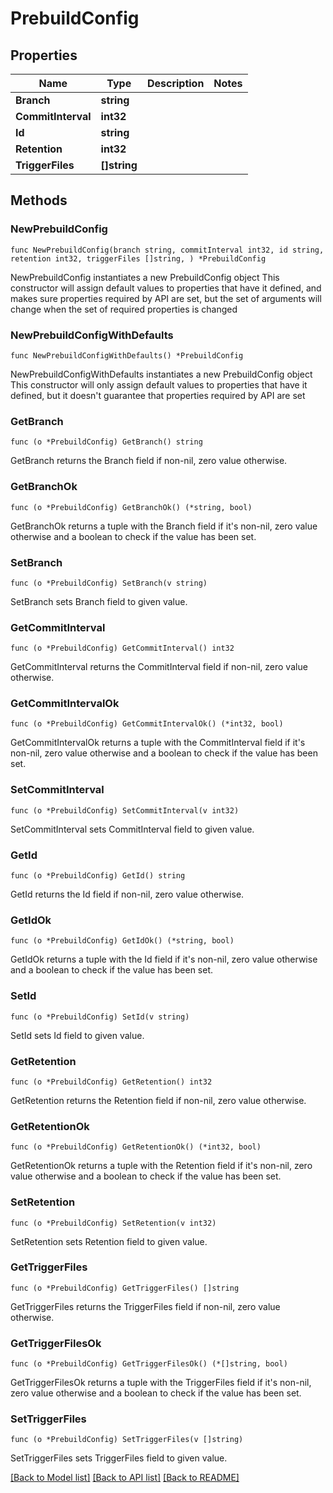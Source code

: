 # PrebuildConfig

## Properties

Name | Type | Description | Notes
------------ | ------------- | ------------- | -------------
**Branch** | **string** |  | 
**CommitInterval** | **int32** |  | 
**Id** | **string** |  | 
**Retention** | **int32** |  | 
**TriggerFiles** | **[]string** |  | 

## Methods

### NewPrebuildConfig

`func NewPrebuildConfig(branch string, commitInterval int32, id string, retention int32, triggerFiles []string, ) *PrebuildConfig`

NewPrebuildConfig instantiates a new PrebuildConfig object
This constructor will assign default values to properties that have it defined,
and makes sure properties required by API are set, but the set of arguments
will change when the set of required properties is changed

### NewPrebuildConfigWithDefaults

`func NewPrebuildConfigWithDefaults() *PrebuildConfig`

NewPrebuildConfigWithDefaults instantiates a new PrebuildConfig object
This constructor will only assign default values to properties that have it defined,
but it doesn't guarantee that properties required by API are set

### GetBranch

`func (o *PrebuildConfig) GetBranch() string`

GetBranch returns the Branch field if non-nil, zero value otherwise.

### GetBranchOk

`func (o *PrebuildConfig) GetBranchOk() (*string, bool)`

GetBranchOk returns a tuple with the Branch field if it's non-nil, zero value otherwise
and a boolean to check if the value has been set.

### SetBranch

`func (o *PrebuildConfig) SetBranch(v string)`

SetBranch sets Branch field to given value.


### GetCommitInterval

`func (o *PrebuildConfig) GetCommitInterval() int32`

GetCommitInterval returns the CommitInterval field if non-nil, zero value otherwise.

### GetCommitIntervalOk

`func (o *PrebuildConfig) GetCommitIntervalOk() (*int32, bool)`

GetCommitIntervalOk returns a tuple with the CommitInterval field if it's non-nil, zero value otherwise
and a boolean to check if the value has been set.

### SetCommitInterval

`func (o *PrebuildConfig) SetCommitInterval(v int32)`

SetCommitInterval sets CommitInterval field to given value.


### GetId

`func (o *PrebuildConfig) GetId() string`

GetId returns the Id field if non-nil, zero value otherwise.

### GetIdOk

`func (o *PrebuildConfig) GetIdOk() (*string, bool)`

GetIdOk returns a tuple with the Id field if it's non-nil, zero value otherwise
and a boolean to check if the value has been set.

### SetId

`func (o *PrebuildConfig) SetId(v string)`

SetId sets Id field to given value.


### GetRetention

`func (o *PrebuildConfig) GetRetention() int32`

GetRetention returns the Retention field if non-nil, zero value otherwise.

### GetRetentionOk

`func (o *PrebuildConfig) GetRetentionOk() (*int32, bool)`

GetRetentionOk returns a tuple with the Retention field if it's non-nil, zero value otherwise
and a boolean to check if the value has been set.

### SetRetention

`func (o *PrebuildConfig) SetRetention(v int32)`

SetRetention sets Retention field to given value.


### GetTriggerFiles

`func (o *PrebuildConfig) GetTriggerFiles() []string`

GetTriggerFiles returns the TriggerFiles field if non-nil, zero value otherwise.

### GetTriggerFilesOk

`func (o *PrebuildConfig) GetTriggerFilesOk() (*[]string, bool)`

GetTriggerFilesOk returns a tuple with the TriggerFiles field if it's non-nil, zero value otherwise
and a boolean to check if the value has been set.

### SetTriggerFiles

`func (o *PrebuildConfig) SetTriggerFiles(v []string)`

SetTriggerFiles sets TriggerFiles field to given value.



[[Back to Model list]](../README.md#documentation-for-models) [[Back to API list]](../README.md#documentation-for-api-endpoints) [[Back to README]](../README.md)



